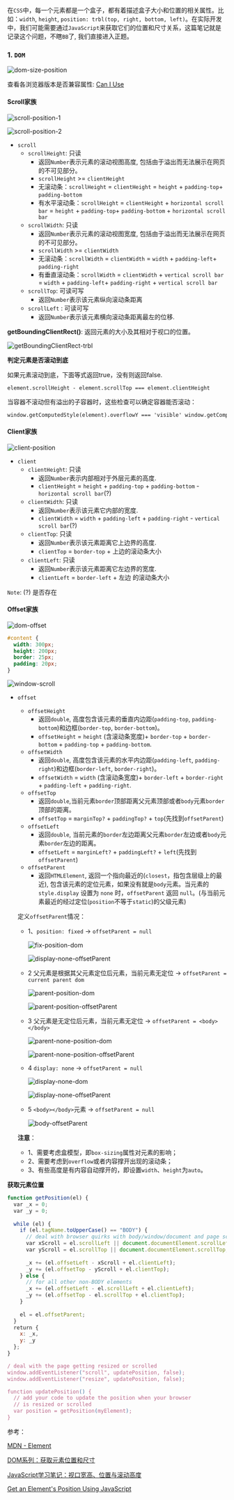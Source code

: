 

在`CSS`中，每一个元素都是一个盒子，都有着描述盒子大小和位置的相关属性。比如：`width`, `height`, `position: trbl(top, right, bottom, left)`。在实际开发中，我们可能需要通过`JavaScript`来获取它们的位置和尺寸关系，这篇笔记就是记录这个问题，不瞎`BB`了, 我们直接进入正题。

### 1. `DOM`

![dom-size-position](./images/dom-size-position.png)

查看各浏览器版本是否兼容属性: [Can I Use](<https://caniuse.com/>)

#### **Scroll家族**

![scroll-position-1](./images/scroll-position-1.png)

![scroll-position-2](./images/scroll-position-2.png)

* `scroll`
  * `scrollHeight`: 只读
    * 返回`Number`表示元素的滚动视图高度, 包括由于溢出而无法展示在网页的不可见部分。
    * `scrollHeight` >= `clientHeight`
    * 无滚动条：`scrollHeight` = `clientHeight` = `height` + `padding-top`+ `padding-bottom`
    * 有水平滚动条：`scrollHeight` = `clientHeight` + `horizontal scroll bar` = `height` + `padding-top`+ `padding-bottom` + `horizontal scroll bar`
  * `scrollWidth`: 只读
    * 返回`Number`表示元素的滚动视图宽度, 包括由于溢出而无法展示在网页的不可见部分。
    * `scrollWidth` >= `clientWidth`
    * 无滚动条：`scrollWidth` = `clientWidth` = `width` + `padding-left`+ `padding-right`
    * 有垂直滚动条：`scrollWidth` = `clientWidth` + `vertical scroll bar` = `width` + `padding-left`+ `padding-right` + `vertical scroll bar`
  * `scrollTop`: 可读可写
    * 返回`Number`表示该元素纵向滚动条距离
  * `scrollLeft` : 可读可写
    * 返回`Number`表示该元素横向滚动条距离最左的位移.

**getBoundingClientRect()**: 返回元素的大小及其相对于视口的位置。

![getBoundingClientRect-trbl](./images/getBoundingClientRect-trbl.png)

**判定元素是否滚动到底**

如果元素滚动到底，下面等式返回true，没有则返回false.

```
element.scrollHeight - element.scrollTop === element.clientHeight
```

当容器不滚动但有溢出的子容器时，这些检查可以确定容器能否滚动：

```html
window.getComputedStyle(element).overflowY === 'visible' window.getComputedStyle(element).overflowY !== 'hidden'
```

#### **Client家族**

![client-position](./images/client-position.png)

* `client`
  * `clientHeight`: 只读
    * 返回`Number`表示内部相对于外层元素的高度.
    * `clientHeight` = `height` + `padding-top` + `padding-bottom` - `horizontal scroll bar`(?)
  * `clientWidth`: 只读
    * 返回`Number`表示该元素它内部的宽度.
    * `clientWidth` = `width` + `padding-left` + `padding-right` - `vertical scroll bar`(?)
  * `clientTop`: 只读
    * 返回`Number`表示该元素距离它上边界的高度.
    * `clientTop` = `border-top` + 上边的滚动条大小
  * `clientLeft`: 只读
    * 返回`Number`表示该元素距离它左边界的宽度.
    * `clientLeft` = `border-left` + 左边 的滚动条大小

`Note`: (?) 是否存在

#### **Offset家族**

![dom-offset](./images/dom-offset.png)

```css
#content {
  width: 300px;
  height: 200px;
  border: 25px;
  padding: 20px;
}
```

![window-scroll](./images/window-scroll.png)

* `offset`
  * `offsetHeight`
    * 返回`double`, 高度包含该元素的垂直内边距(`padding-top`, `padding-bottom`)和边框(`border-top`, `border-bottom`)。
    * `offsetHeight` = `height` (含滚动条宽度)+ `border-top` + `border-bottom` + `padding-top` + `padding-bottom`.
  * `offsetWidth`
    * 返回`double`, 高度包含该元素的水平内边距(`padding-left`, `padding-right`)和边框(`border-left`, `border-right`)。
    * `offsetWidth` = `width` (含滚动条宽度)+ `border-left` + `border-right` + `padding-left` + `padding-right`.
  * `offsetTop`
    * 返回`double`,当前元素`border`顶部距离父元素顶部或者`body`元素`border`顶部的距离。
    * `offsetTop` = `marginTop?` + `paddingTop?` + `top`(先找到`offsetParent`)
  * `offsetLeft`
    * 返回`double`, 当前元素的`border`左边距离父元素`border`左边或者`body`元素`border`左边的距离。
    * `offsetLeft` = `marginLeft?` + `paddingLeft?` + `left`(先找到`offsetParent`)
  * `offsetParent`
    * 返回`HTMLElement`, 返回一个指向最近的(`closest`，指包含层级上的最近), 包含该元素的定位元素，如果没有就是`body`元素。当元素的 `style.display` 设置为 `none` 时，`offsetParent` 返回 `null`。(与当前元素最近的经过定位(`position`不等于`static`)的父级元素)

  定义`offsetParent`情况：

  - 1、`position: fixed` -> `offsetParent = null`

    ![fix-position-dom](./images/fix-position-dom.png)

    ![display-none-offsetParent](./images/display-none-offsetParent.png)

  - 2 父元素是根据其父元素定位后元素，当前元素无定位 -> `offsetParent = current parent dom`

    ![parent-position-dom](./images/parent-position-dom.png)

    ![parent-position-offsetParent](./images/parent-position-offsetParent.png)

  - 3 父元素是无定位后元素，当前元素无定位  -> `offsetParent = <body></body>`

    ![parent-none-position-dom](./images/parent-none-position-dom.png)

    ![parent-none-position-offsetParent](./images/parent-none-position-offsetParent.png)

  - 4  `display: none` -> `offsetParent = null`

    ![display-none-dom](./images/display-none-dom.png)

    ![display-none-offsetParent](./images/display-none-offsetParent.png)

  - 5  `<body></body>`元素 -> `offsetParent = null`

    ![body-offsetParent](./images/body-offsetParent.png)

  **注意**：

  - 1、需要考虑盒模型，即`box-sizing`属性对元素的影响；
  - 2、需要考虑到`overflow`或者内容撑开出现的滚动条；
  - 3、有些高度是有内容自动撑开的，即设置`width`、`height`为`auto`。

**获取元素位置**

```javascript
function getPosition(el) {
  var _x = 0;
  var _y = 0;
 
  while (el) {
    if (el.tagName.toUpperCase() == "BODY") {
      // deal with browser quirks with body/window/document and page scroll
      var xScroll = el.scrollLeft || document.documentElement.scrollLeft;
      var yScroll = el.scrollTop || document.documentElement.scrollTop;
 
      _x += (el.offsetLeft - xScroll + el.clientLeft);
      _y += (el.offsetTop - yScroll + el.clientTop);
    } else {
      // for all other non-BODY elements
      _x += (el.offsetLeft - el.scrollLeft + el.clientLeft);
      _y += (el.offsetTop - el.scrollTop + el.clientTop);
    }
 
    el = el.offsetParent;
  }
  return {
    x: _x,
    y: _y
  };
}

/ deal with the page getting resized or scrolled
window.addEventListener("scroll", updatePosition, false);
window.addEventListener("resize", updatePosition, false);

function updatePosition() {
  // add your code to update the position when your browser
  // is resized or scrolled
  var position = getPosition(myElement);
}
```



参考：

[MDN - Element](<https://developer.mozilla.org/zh-CN/docs/Web/API/Element>)

[DOM系列：获取元素位置和尺寸](<https://www.w3cplus.com/javascript/get-element-position-and-size-using-javascript.html>)

[JavaScript学习笔记：视口宽高、位置与滚动高度](<https://www.w3cplus.com/javascript/offset-scroll-client.html>)

[Get an Element's Position Using JavaScript](<https://www.kirupa.com/html5/get_element_position_using_javascript.htm>)


